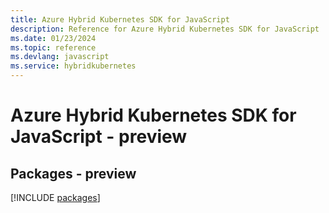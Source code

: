 ```yaml
---
title: Azure Hybrid Kubernetes SDK for JavaScript
description: Reference for Azure Hybrid Kubernetes SDK for JavaScript
ms.date: 01/23/2024
ms.topic: reference
ms.devlang: javascript
ms.service: hybridkubernetes
---
```

# Azure Hybrid Kubernetes SDK for JavaScript - preview
## Packages - preview
[!INCLUDE [packages](hybrid-kubernetes-index.md)]
